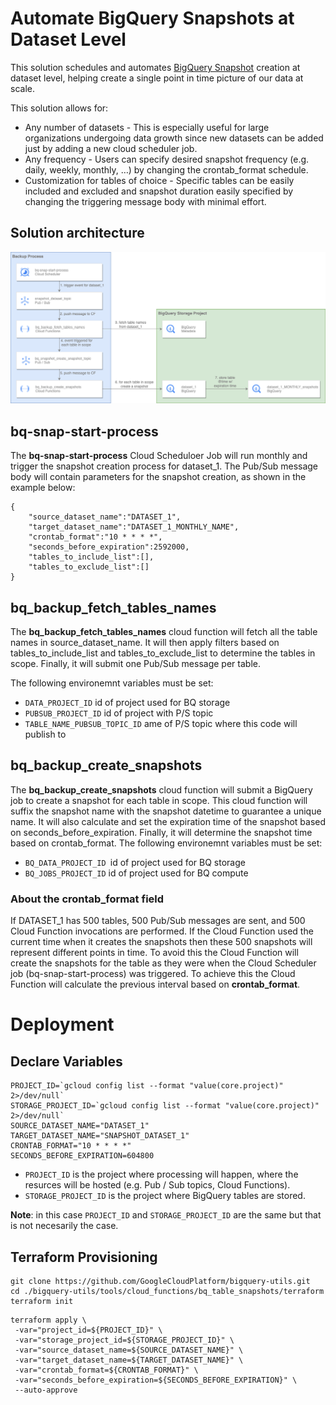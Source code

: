 # Automate BigQuery Snapshots at Dataset Level

This solution schedules and automates [BigQuery Snapshot](https://cloud.google.com/bigquery/docs/table-snapshots-intro) creation at dataset level, helping create a single point in time picture of our data at scale.  

This solution allows for:

* Any number of datasets - This is especially useful for large organizations undergoing data growth since new datasets can be added just by adding a new cloud scheduler job.
* Any frequency - Users can specify desired snapshot frequency (e.g. daily, weekly, monthly, …) by changing the crontab_format schedule. 
* Customization for tables of choice - Specific tables can be easily included and excluded and snapshot duration easily specified by changing the triggering message body with minimal effort.


## Solution architecture
![alt text](./architecture_diagram.png)

## bq-snap-start-process
The **bq-snap-start-process** Cloud Scheduloer Job will run monthly and trigger the snapshot creation process for dataset_1. The Pub/Sub message body will contain parameters for the snapshot creation, as shown in the example below:
 
```
{
    "source_dataset_name":"DATASET_1",
    "target_dataset_name":"DATASET_1_MONTHLY_NAME",
    "crontab_format":"10 * * * *",
    "seconds_before_expiration":2592000,
    "tables_to_include_list":[],
    "tables_to_exclude_list":[] 
}
```

## bq_backup_fetch_tables_names
The **bq_backup_fetch_tables_names** cloud function will fetch all the table names in source_dataset_name. It will then apply filters based on tables_to_include_list and tables_to_exclude_list to determine the tables in scope. Finally, it will submit one Pub/Sub message per table. 

The following environemnt variables must be set:
* `DATA_PROJECT_ID` id of project used for BQ storage 
* `PUBSUB_PROJECT_ID` id of project with P/S topic
* `TABLE_NAME_PUBSUB_TOPIC_ID` ame of P/S topic where this code will publish to

## bq_backup_create_snapshots
The **bq_backup_create_snapshots** cloud function will submit a BigQuery job to create a snapshot for each table in scope. This cloud function will suffix the snapshot name with the snapshot datetime to guarantee a unique name. It will also calculate and set the expiration time of the snapshot based on seconds_before_expiration. Finally, it will determine the snapshot time based on crontab_format. 
The following environemnt variables must be set:
* `BQ_DATA_PROJECT_ID `id of project used for BQ storage
* `BQ_JOBS_PROJECT_ID` id of project used for BQ compute


### About the crontab_format field
If DATASET_1 has 500 tables, 500 Pub/Sub messages are sent, and 500 Cloud Function invocations are performed. If the Cloud Function used the current time when it creates the snapshots then these 500 snapshots will represent different points in time. To avoid this the Cloud Function will create the snapshots for the table as they were when the Cloud Scheduler job (bq-snap-start-process) was triggered. To achieve this the Cloud Function will calculate the previous interval based on **crontab_format**.


# Deployment

## Declare Variables

```
PROJECT_ID=`gcloud config list --format "value(core.project)" 2>/dev/null`
STORAGE_PROJECT_ID=`gcloud config list --format "value(core.project)" 2>/dev/null`
SOURCE_DATASET_NAME="DATASET_1"
TARGET_DATASET_NAME="SNAPSHOT_DATASET_1"
CRONTAB_FORMAT="10 * * * *"
SECONDS_BEFORE_EXPIRATION=604800
```

* `PROJECT_ID` is the project where processing will happen, where the resurces will be hosted (e.g. Pub / Sub topics, Cloud Functions).
* `STORAGE_PROJECT_ID` is the project where BigQuery tables are stored.

**Note**: in this case `PROJECT_ID` and `STORAGE_PROJECT_ID` are the same but that is not necesarily the case. 


## Terraform Provisioning
```
git clone https://github.com/GoogleCloudPlatform/bigquery-utils.git
cd ./bigquery-utils/tools/cloud_functions/bq_table_snapshots/terraform
terraform init
```

```
terraform apply \
 -var="project_id=${PROJECT_ID}" \
 -var="storage_project_id=${STORAGE_PROJECT_ID}" \
 -var="source_dataset_name=${SOURCE_DATASET_NAME}" \
 -var="target_dataset_name=${TARGET_DATASET_NAME}" \
 -var="crontab_format=${CRONTAB_FORMAT}" \
 -var="seconds_before_expiration=${SECONDS_BEFORE_EXPIRATION}" \
 --auto-approve
```
